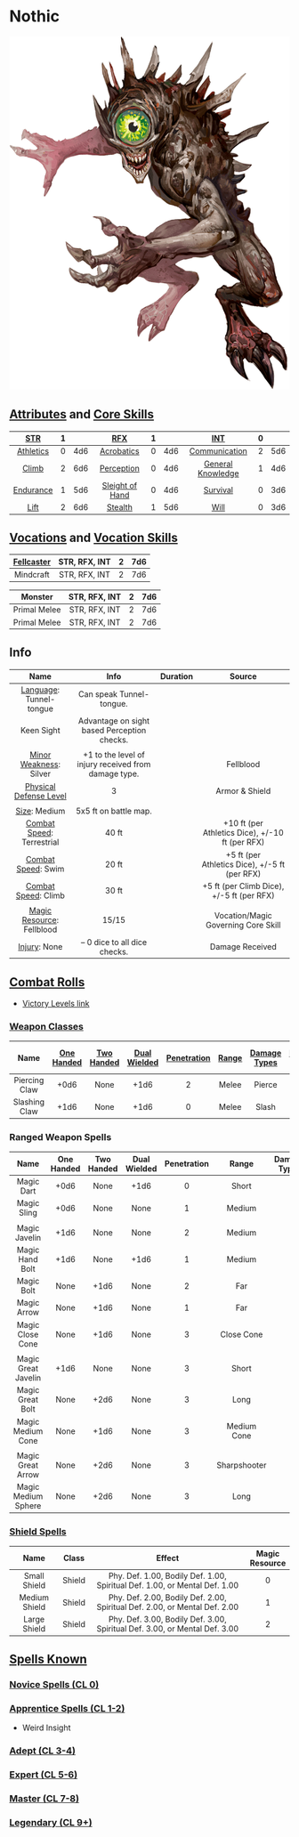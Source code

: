 # Nothic

![img](./Nothic.png)

## [Attributes](./../../../../../CoreRules/GeneralRules/Attributes.md) and [Core Skills](./../../../../../CoreRules/GeneralRules/CoreSkills.md)

|  [STR](./../../../../../CoreRules/GeneralRules/Attributes.md#strength-str)  | 1 |    |         [RFX](./../../../../../CoreRules/GeneralRules/Attributes.md#reflex-rfx)         | 1 |    |        [INT](./../../../../../CoreRules/GeneralRules/Attributes.md#intelligence-int)        | 0 |    |
| :-----------------------------------------------------------------------: | :-: | :-: | :-----------------------------------------------------------------------------------: | :-: | :-: | :---------------------------------------------------------------------------------------: | :-: | :-: |
| [Athletics](./../../../../../CoreRules/GeneralRules/CoreSkills.md#athletics) | 0 | 4d6 |      [Acrobatics](./../../../../../CoreRules/GeneralRules/CoreSkills.md#dexterity)      | 0 | 4d6 |     [Communication](./../../../../../CoreRules/GeneralRules/CoreSkills.md#communication)     | 2 | 5d6 |
|     [Climb](./../../../../../CoreRules/GeneralRules/CoreSkills.md#climb)     | 2 | 6d6 |      [Perception](./../../../../../CoreRules/GeneralRules/CoreSkills.md#perception)      | 0 | 4d6 | [General Knowledge](./../../../../../CoreRules/GeneralRules/CoreSkills.md#general-knowledge) | 1 | 4d6 |
| [Endurance](./../../../../../CoreRules/GeneralRules/CoreSkills.md#endurance) | 1 | 5d6 | [Sleight of Hand](./../../../../../CoreRules/GeneralRules/CoreSkills.md#sleight-of-hand) | 0 | 4d6 |          [Survival](./../../../../../CoreRules/GeneralRules/CoreSkills.md#survival)          | 0 | 3d6 |
|      [Lift](./../../../../../CoreRules/GeneralRules/CoreSkills.md#lift)      | 2 | 6d6 |         [Stealth](./../../../../../CoreRules/GeneralRules/CoreSkills.md#stealth)         | 1 | 5d6 |              [Will](./../../../../../CoreRules/GeneralRules/CoreSkills.md#will)              | 0 | 3d6 |

## [Vocations](./../../../../../CoreRules/GeneralRules/Vocations.md) and [Vocation Skills](./../../../../../CoreRules/GeneralRules/Vocations.md#vocation-skills)

| [Fellcaster](./../../../MagicSystems/Fellcraft/Fellcraft.md) | STR, RFX, INT | 2 | 7d6 |
| :-------------------------------------------------------: | :-----------: | :-: | :-: |
|                         Mindcraft                         | STR, RFX, INT | 2 | 7d6 |

| Monster | STR, RFX, INT | 2 | 7d6 |
| :-----: | :-----------: | :-: | :-: |
|  Primal Melee   | STR, RFX, INT | 2 | 7d6 |
|  Primal Melee   | STR, RFX, INT | 2 | 7d6 |

## Info

|                                                  Name                                                  |                          Info                          | Duration |                      Source                      |
| :-----------------------------------------------------------------------------------------------------: | :----------------------------------------------------: | :------: | :----------------------------------------------: |
|                        [Language](./../../../Languages/Languages.md): Tunnel-tongue                        |                Can speak Tunnel-tongue.                |          |                                                  |
|                                               Keen Sight                                               |      Advantage on sight based Perception checks.      |          |                                                  |
|                                                                                                        |                                                        |          |                                                  |
|          [Minor Weakness](./../../../../../CoreRules/CombatRules/WeaknessAndResistance.md): Silver          | +1 to the level of injury received from damage type. |          |                    Fellblood                    |
| [Physical Defense Level](./../../../../../CoreRules/CombatRules/DefenseAndPenetration.md#physical-defense) |                           3                           |          |                  Armor & Shield                  |
|                                                                                                        |                                                        |          |                                                  |
|                  [Size](./../../../../../CoreRules/CombatRules/BattleMap.md#size): Medium                  |                 5x5 ft on battle map.                 |          |                                                  |
|      [Combat Speed](./../../../../../CoreRules/CombatRules/CombatSpeed.md#combat-speeds): Terrestrial      |                         40 ft                         |          | +10 ft (per Athletics Dice), +/-10 ft (per RFX) |
|          [Combat Speed](./../../../../../CoreRules/CombatRules/CombatSpeed.md#combat-speeds): Swim          |                         20 ft                         |          |  +5 ft (per Athletics Dice), +/-5 ft (per RFX)  |
|         [Combat Speed](./../../../../../CoreRules/CombatRules/CombatSpeed.md#combat-speeds): Climb         |                         30 ft                         |          |    +5 ft (per Climb Dice), +/-5 ft (per RFX)    |
|                                                                                                        |                                                        |          |                                                  |
|            [Magic Resource](./../../../../../CoreRules/MagicRules/MagicResource.md): Fellblood            |                         15/15                         |          |       Vocation/Magic Governing Core Skill       |
|                      [Injury](./../../../../../CoreRules/CombatRules/Injury.md): None                      |             – 0 dice to all dice checks.             |          |                 Damage Received                 |

## [Combat Rolls](./../../../../../CoreRules/CombatRules/CombatRolls.md)

- [Victory Levels link](./../../../../../CoreRules/CombatRules/VictoryLevels.md)

### [Weapon Classes](./../../../../../CoreRules/CombatRules/WeaponClasses.md)

|     Name     | [One<br />Handed](./../../../../../CoreRules/CombatRules/WeaponClasses.md#one-handed) | [Two<br />Handed](./../../../../../CoreRules/CombatRules/WeaponClasses.md#two-handed) | [Dual<br />Wielded](./../../../../../CoreRules/CombatRules/WeaponClasses.md#dual-wielded) | [Penetration](./../../../../../CoreRules/CombatRules/DefenseAndPenetration.md#penetration) | [Range](./../../../../../CoreRules/CombatRules/Range.md) | [Damage<br />Types](./../../../../../CoreRules/CombatRules/DamageTypes.md) | [Engageable<br />Opponents](./../../../../../CoreRules/CombatRules/EngageableOpponents.md) | [Area Of<br />Effect](./../../../../../CoreRules/CombatRules/AreaOfEffect.md) | [Weapon<br />Resource](./../../../../../CoreRules/CombatRules/WeaponClasses.md#weapon-resources) |
| :-----------: | :--------------------------------------------------------------------------------: | :--------------------------------------------------------------------------------: | :------------------------------------------------------------------------------------: | :-------------------------------------------------------------------------------------: | :---------------------------------------------------: | :---------------------------------------------------------------------: | :-------------------------------------------------------------------------------------: | :------------------------------------------------------------------------: | :-------------------------------------------------------------------------------------------: |
| Piercing Claw |                                        +0d6                                        |                                        None                                        |                                          +1d6                                          |                                            2                                            |                         Melee                         |                                 Pierce                                 |                                          Rapid                                          |                                    None                                    |                                             None                                             |
| Slashing Claw |                                        +1d6                                        |                                        None                                        |                                          +1d6                                          |                                            0                                            |                         Melee                         |                                  Slash                                  |                                          Rapid                                          |                                    None                                    |                                             None                                             |

### Ranged Weapon Spells

|        Name        | One<br />Handed | Two<br />Handed | Dual<br />Wielded | Penetration |    Range    | Damage<br />Types | Engageable<br />Opponents | Area Of<br />Effect | Magic<br />Resource |
| :-----------------: | :-------------: | :-------------: | :---------------: | :---------: | :----------: | :---------------: | :-----------------------: | :-----------------: | :-----------------: |
|     Magic Dart     |      +0d6      |      None      |       +1d6       |      0      |    Short    |                  |           Quick           |        None        |          0          |
|     Magic Sling     |      +0d6      |      None      |       None       |      1      |    Medium    |                  |         Standard         |        None        |          0          |
|                    |                |                |                  |            |              |                  |                          |                    |                    |
|    Magic Javelin    |      +1d6      |      None      |       None       |      2      |    Medium    |                  |         Standard         |        None        |          1          |
|   Magic Hand Bolt   |      +1d6      |      None      |       +1d6       |      1      |    Medium    |                  |         Standard         |        None        |          1          |
|     Magic Bolt     |      None      |      +1d6      |       None       |      2      |     Far     |                  |          Loading          |        None        |          1          |
|     Magic Arrow     |      None      |      +1d6      |       None       |      1      |     Far     |                  |           Quick           |        None        |          1          |
|  Magic Close Cone  |      None      |      +1d6      |       None       |      3      |  Close Cone  |                  |             1             |  Cone Calculation  |          1          |
|                    |                |                |                  |            |              |                  |                          |                    |                    |
| Magic Great Javelin |      +1d6      |      None      |       None       |      3      |    Short    |                  |         Standard         |        None        |          2          |
|  Magic Great Bolt  |      None      |      +2d6      |       None       |      3      |     Long     |                  |      Complex Loading      |        None        |          2          |
|  Magic Medium Cone  |      None      |      +1d6      |       None       |      3      | Medium Cone |                  |             1             |  Cone Calculation  |          2          |
|                    |                |                |                  |            |              |                  |                          |                    |                    |
|  Magic Great Arrow  |      None      |      +2d6      |       None       |      3      | Sharpshooter |                  |         Standard         |        None        |          3          |
| Magic Medium Sphere |      None      |      +2d6      |       None       |      3      |     Long     |                  |             1             | Sphere Calculation |          3          |
### [Shield Spells](./../../../../../CoreRules/MagicRules/Spells.md#shield-spells)

|     Name     | Class |                                   Effect                                   | Magic<br />Resource |
| :-----------: | :----: | :-------------------------------------------------------------------------: | :-----------------: |
| Small Shield | Shield | Phy. Def. 1.00, Bodily Def. 1.00, Spiritual Def. 1.00, or Mental Def. 1.00 |          0          |
| Medium Shield | Shield | Phy. Def. 2.00, Bodily Def. 2.00, Spiritual Def. 2.00, or Mental Def. 2.00 |          1          |
| Large Shield | Shield | Phy. Def. 3.00, Bodily Def. 3.00, Spiritual Def. 3.00, or Mental Def. 3.00 |          2          |

## [Spells Known](./../../../../../CoreRules/MagicRules/Spells.md)

### [Novice Spells (CL 0)](./../../../../../CoreRules/MagicRules/Spells.md#novice-spells-cl-0)

### [Apprentice Spells (CL 1-2)](./../../../../../CoreRules/MagicRules/Spells.md#apprentice-spells-cl-1---2)

- Weird Insight

### [Adept (CL 3-4)](./../../../../../CoreRules/MagicRules/Spells.md#adept-spells-cl-3---4)

### [Expert (CL 5-6)](./../../../../../CoreRules/MagicRules/Spells.md#expert-spells-cl-5---6)

### [Master (CL 7-8)](./../../../../../CoreRules/MagicRules/Spells.md#master-spells-cl-7---8)

### [Legendary (CL 9+)](./../../../../../CoreRules/MagicRules/Spells.md#legendary-spells-cl-9)
